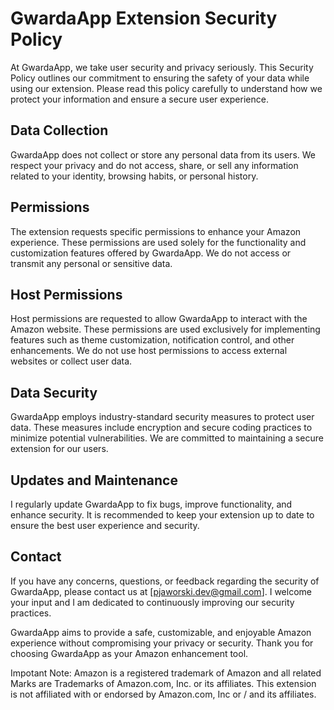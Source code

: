 # GwardaApp Extension Security Policy

At GwardaApp, we take user security and privacy seriously. This Security Policy outlines our commitment to ensuring the safety of your data while using our extension. Please read this policy carefully to understand how we protect your information and ensure a secure user experience.

## Data Collection

GwardaApp does not collect or store any personal data from its users. We respect your privacy and do not access, share, or sell any information related to your identity, browsing habits, or personal history.

## Permissions

The extension requests specific permissions to enhance your Amazon experience. These permissions are used solely for the functionality and customization features offered by GwardaApp. We do not access or transmit any personal or sensitive data.

## Host Permissions

Host permissions are requested to allow GwardaApp to interact with the Amazon website. These permissions are used exclusively for implementing features such as theme customization, notification control, and other enhancements. We do not use host permissions to access external websites or collect user data.

## Data Security

GwardaApp employs industry-standard security measures to protect user data. These measures include encryption and secure coding practices to minimize potential vulnerabilities. We are committed to maintaining a secure extension for our users.

## Updates and Maintenance

I regularly update GwardaApp to fix bugs, improve functionality, and enhance security. It is recommended to keep your extension up to date to ensure the best user experience and security.

## Contact

If you have any concerns, questions, or feedback regarding the security of GwardaApp, please contact us at [pjaworski.dev@gmail.com]. I welcome your input and I am dedicated to continuously improving our security practices.

GwardaApp aims to provide a safe, customizable, and enjoyable Amazon experience without compromising your privacy or security. Thank you for choosing GwardaApp as your Amazon enhancement tool.

Impotant Note: Amazon is a registered trademark of Amazon and all related Marks are Trademarks of Amazon.com, Inc. or its affiliates. This extension is not affiliated with or endorsed by Amazon.com, Inc or / and its affiliates.
